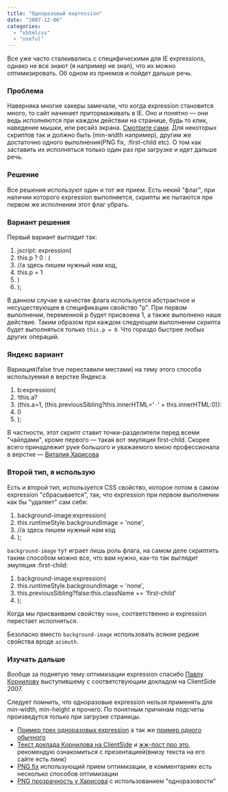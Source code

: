 ```yaml
---
title: "Одноразовый expression"
date: "2007-12-06"
categories: 
  - "xhtmlcss"
  - "useful"
---
```


Все уже часто сталкивались с специфическими для IE expressions, однако не все знают (я например не знал), что их можно оптимизировать. Об одном из приемов и пойдет дальше речь.

### Проблема

Наверняка многие хакеры замечали, что когда expression становится много, то сайт начинает притормаживать в IE. Оно и понятно — они ведь исполняются при каждом действии на странице, будь то клик, наведение мышки, или ресайз экрана. [Cмотрите сами](http://cssing.org.ua/examples/expression/bad.html). Для некоторых скриптов так и должно быть (min-width например), другим же достаточно одного выполнения(PNG fix, :first-child etc). О том как заставить их исполняться только один раз при загрузке и идет дальше речь.

### Решение

Все решения используют один и тот же прием. Есть некий "флаг", при наличии которого expression выполняется, скрипты же пытаются при первом же исполнении этот флаг убрать.

### Вариант решения

Первый вариант выглядит так:

1. jscript: expression(
2. this.p ? 0 : (
3. //а здесь пишем нужный нам код,
4. this.p = 1
5. )
6. );

В данном случае в качестве флага используется абстрактное и несуществующее в спецификации свойство "p". При первом выполнении, переменной p будет присвоена 1, а также выполнено наше действие. Таким образом при каждом следующем выполнении скрипта будет выполняться только `this.p = 0`. Что гораздо быстрее любых других операций.

### Яндекс вариант

Вариация(false true переставили местами) на тему этого способа используемая в верстке Яндекса:

1. b:expression(
2. !this.a?
3. (this.a=1, (this.previousSibling?this.innerHTML='&nbsp;&middot;' + this.innerHTML:0)):
4. 0
5. );

В частности, этот скрипт ставит точки-разделители перед всеми "чайлдами", кроме первого — такая вот эмуляция first-child. Скорее всего принадлежит руке большого и уважаемого мною профессионала в верстке — [Виталия Харисова](http://vitaly.harisov.name/)

### Второй тип, я использую

Есть и второй тип, используется CSS свойство, которое потом в самом expression "сбрасывается", так, что expression при первом выполнении как бы "удаляет" сам себя:

1. background-image:expression(
2. this.runtimeStyle.backgroundImage = 'none',
3. //а здесь пишем нужный нам код
4. );

`background-image` тут играет лишь роль флага, на самом деле скриптить таким способом можно все, что вам нужно, как-то так выглядит эмуляция :first-child:

1. background-image:expression(
2. this.runtimeStyle.backgroundImage = 'none',
3. this.previousSibling?false:this.className += 'first-child'
4. );

Когда мы присваиваем свойству `none`, соответственно и expression перестает исполняться.

Безопасно вместо `background-image` использовать всякие редкие свойства вроде `azimuth`.

### Изучать дальше

Вообще за поднятую тему оптимизации expression спасибо [Павлу Корнилову](http://lusever.ru/) выступившему с соответствующим докладом на ClientSide 2007.

Следует помнить, что одноразовые expression нельзя применять для min-width, min-height и прочего. По понятным причинам подсчеты произведутся только при загрузке страницы.

- [Пример трех одноразовых expression](http://cssing.org.ua/examples/expression/) а так же [пример одного обычного](http://cssing.org.ua/examples/expression/bad.html)
- [Текст доклада Корнилова на ClientSide](http://lusever.ru/proceedings/thin_css/index.html) и [жж-пост про это](http://lusever.livejournal.com/15868.html), рекомендую ознакомиться с презентацией(внизу текста на его сайте есть линк)
- [PNG fix](http://komodomedia.com/blog/index.php/2007/11/05/css-png-image-fix-for-ie/) использующий прием оптимизации, в комментариях есть несколько способов оптимизации
- [PNG прозрачность у Харисова](http://harisov.livejournal.com/58661.html) с использованием "одноразовости"
